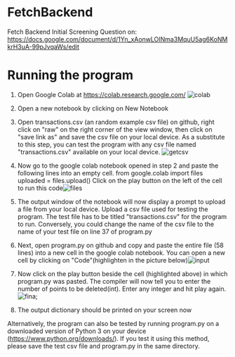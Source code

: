 # FetchBackend
Fetch Backend Initial Screening Question on: https://docs.google.com/document/d/1Yn_xAonwLOINma3MquU5ag6KoNMkrH3uA-99pJvqaWs/edit
# Running the program
1. Open Google Colab at https://colab.research.google.com/ ![colab](https://user-images.githubusercontent.com/124424840/216755211-4f99af95-4a98-4eb0-9aa5-3daca4b76d10.jpg)
2. Open a new notebook by clicking on New Notebook
3. Open transactions.csv (an random example csv file) on github, right click on "raw" on the right corner of the view window, then click on "save link as" and save the csv file on your local device. As a substitute to this step, you can test the program with any csv file named "transactions.csv" available on your local device. ![getcsv](https://user-images.githubusercontent.com/124424840/216755687-b483a9d5-f0b7-4f8f-b802-ae323f6e4cdb.jpg)
4. Now go to the google colab notebook opened in step 2 and paste the following lines into an empty cell.    from google.colab import files
                                                                                                            uploaded = files.upload()
Click on the play button on the left of the cell to run this code![files](https://user-images.githubusercontent.com/124424840/216756545-162c6a36-7317-4fe9-8c4b-14aac31cf2f5.jpg)
5. The output window of the notebook will now display a prompt to upload a file from your local device. Upload a csv file used for testing the program. The test file has to be titled "transactions.csv" for the program to run. Conversely, you could change the name of the csv file to the name of your test file on line 37 of program.py

6. Next, open program.py on github and copy and paste the entire file (58 lines) into a new cell in the google colab notebook. You can open a new cell by clicking on "Code"(highlighten in the picture below)![input](https://user-images.githubusercontent.com/124424840/216756735-013ed39e-e516-4e8a-beff-d8c7e4cbade8.jpg)

7. Now click on the play button beside the cell (highlighted above) in which program.py was pasted. The compiler will now tell you to enter the number of points to be deleted(int). Enter any integer and hit play again.![fina;](https://user-images.githubusercontent.com/124424840/216756778-4bbc16d3-18bd-4c3b-b729-1fe87a7a7416.jpg)
8. The output dictionary should be printed on your screen now


Alternatively, the program can also be tested by running program.py on a downloaded version of Python 3 on your device (https://www.python.org/downloads/). If you test it using this method, please save the test csv file and program.py in the same directory. 


